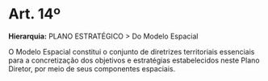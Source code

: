 # Art. 14º

**Hierarquia:** PLANO ESTRATÉGICO > Do Modelo Espacial

O Modelo Espacial constitui o conjunto de diretrizes territoriais essenciais para a concretização dos objetivos e estratégias estabelecidos neste Plano Diretor, por meio de seus componentes espaciais.






